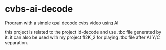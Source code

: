 # cvbs-ai-decode

Program with a simple goal decode cvbs video using AI

this project is related to the project ld-decode and use .tbc file generated by it.
it can also be used with my project fl2K_2 for playing .tbc file after AI Y/C separation.
